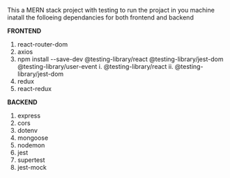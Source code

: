 This a MERN stack project with testing
to run the projact in you machine inatall the folloeing dependancies for both frontend and backend

**FRONTEND**
1.  react-router-dom 
2. axios
3. npm install --save-dev @testing-library/react @testing-library/jest-dom @testing-library/user-event 
    i. @testing-library/react 
    ii. @testing-library/jest-dom 
4. redux 
5. react-redux

**BACKEND**
1. express
2. cors
3. dotenv
4. mongoose
5. nodemon
6. jest
7. supertest 
8. jest-mock 